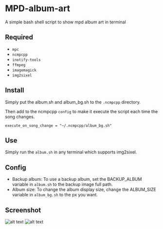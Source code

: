 # MPD-album-art
A simple bash shell script to show mpd album art in terminal

## Required
- `mpc`
- `ncmpcpp`
- `inotify-tools`
- `ffmpeg`
- `imagemagick`
- `img2sixel`

## Install
Simply put the album.sh and album_bg.sh to the `.ncmpcpp` directory.

Then add to the ncmpcpp `config` to make it execute the script each time the song changes.
```
execute_on_song_change = "~/.ncmpcpp/album_bg.sh"
```

## Use
Simply run the `album.sh` in any terminal which supports img2sixel.

## Config
- Backup album: To use a backup album, set the BACKUP_ALBUM variable in `album.sh` to the backup image full path.
- Album size: To change the album display size, change the ALBUM_SIZE variable in `album_bg.sh` to the px you want.

## Screenshot
![alt text](https://wiki.hkvfs.com/images/1/1b/Ncmcpp_with_album_art_example_1.png)
![alt text](https://wiki.hkvfs.com/images/9/99/Ncmcpp_album_art_example_2.png)
